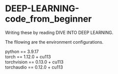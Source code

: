 # DEEP-LEARNING-code_from_beginner

Writing these by reading DIVE INTO DEEP LEARNING.

The fllowing are the environment configurations.

python == 3.9.17\
torch == 1.12.0 + cu113\
torchvision == 0.13.0 + cu113\
torchaudio == 0.12.0 + cu113
